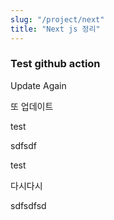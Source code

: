 ```yaml
---
slug: "/project/next"
title: "Next js 정리"
---
```


### Test github action

Update Again

또 업데이트

test

sdfsdf

test

다시다시

sdfsdfsd
